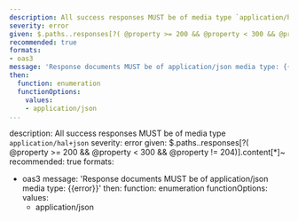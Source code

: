 ---
description: All success responses MUST be of media type `application/hal+json`
severity: error
given: $.paths..responses[?( @property >= 200 && @property < 300 && @property != 204)].content[*]~
recommended: true
formats:
- oas3
message: 'Response documents MUST be of application/json media type: {{error}}'
then:
  function: enumeration
  functionOptions:
    values:
    - application/json
...description: All success responses MUST be of media type `application/hal+json`
severity: error
given: $.paths..responses[?( @property >= 200 && @property < 300 && @property != 204)].content[*]~
recommended: true
formats:
- oas3
message: 'Response documents MUST be of application/json media type: {{error}}'
then:
  function: enumeration
  functionOptions:
    values:
    - application/json